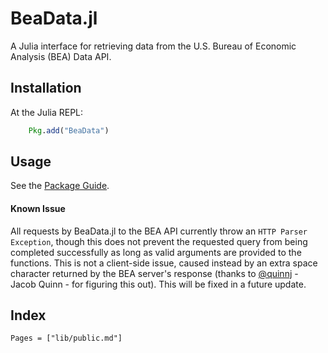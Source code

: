# BeaData.jl

A Julia interface for retrieving data from the U.S. Bureau of Economic Analysis (BEA) Data API.

## Installation

At the Julia REPL:

```julia
    Pkg.add("BeaData")
```

## Usage

See the [Package Guide](@ref).

#### Known Issue
All requests by BeaData.jl to the BEA API currently throw an `HTTP Parser Exception`,
though this does not prevent the requested query from being completed successfully
as long as valid arguments are provided to the functions.  This is not a client-side issue, caused instead by an extra space character returned by the BEA server's response (thanks to  [@quinnj](https://github.com/quinnj) - Jacob Quinn - for figuring this out).  This will be fixed in a future update.


## Index

```@index
Pages = ["lib/public.md"]
```
